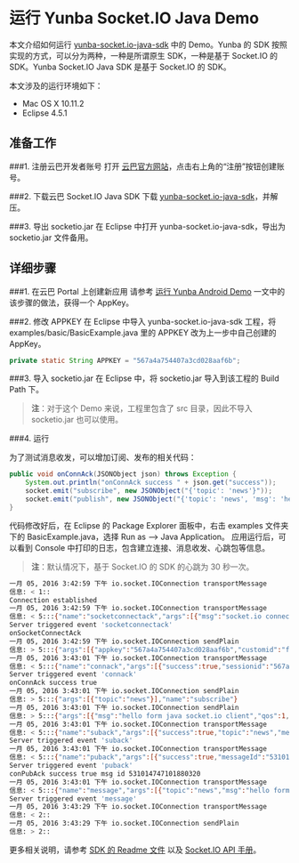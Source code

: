 # 运行 Yunba Socket.IO Java Demo

本文介绍如何运行 [yunba-socket.io-java-sdk](https://github.com/yunba/yunba-socket.io-java-sdk) 中的 Demo。Yunba 的 SDK 按照实现的方式，可以分为两种，一种是所谓原生 SDK，一种是基于 Socket.IO 的 SDK。Yunba Socket.IO Java SDK 是基于 Socket.IO 的 SDK。

本文涉及的运行环境如下：

* Mac OS X 10.11.2
* Eclipse 4.5.1

## 准备工作

###1. 注册云巴开发者账号
打开 [云巴官方网站](https://yunba.io)，点击右上角的“注册”按钮创建账号。  

###2. 下载云巴 Socket.IO Java SDK
下载 [yunba-socket.io-java-sdk](https://github.com/yunba/yunba-socket.io-java-sdk)，并解压。

###3. 导出 socketio.jar
在 Eclipse 中打开 yunba-socket.io-java-sdk，导出为 socketio.jar 文件备用。

## 详细步骤

###1. 在云巴 Portal 上创建新应用
请参考 [运行 Yunba Android Demo](android_demo_quick_start.md) 
一文中的该步骤的做法，获得一个 AppKey。

###2. 修改 APPKEY
在 Eclipse 中导入 yunba-socket.io-java-sdk 工程，将 examples/basic/BasicExample.java 里的 APPKEY 改为上一步中自己创建的 AppKey。

```java
private static String APPKEY = "567a4a754407a3cd028aaf6b";
```

###3. 导入 socketio.jar
在 Eclipse 中，将 socketio.jar 导入到该工程的 Build Path 下。

>**注**：对于这个 Demo 来说，工程里包含了 src 目录，因此不导入 socketio.jar 也可以使用。

###4. 运行

为了测试消息收发，可以增加订阅、发布的相关代码：

```java
public void onConnAck(JSONObject json) throws Exception {
    System.out.println("onConnAck success " + json.get("success"));
    socket.emit("subscribe", new JSONObject("{'topic': 'news'}"));
    socket.emit("publish", new JSONObject("{'topic': 'news', 'msg': 'hello form java socket.io client', 'qos': 1}"));
}
```

代码修改好后，在 Eclipse 的 Package Explorer 面板中，右击 examples 文件夹下的 BasicExample.java，选择 Run as --> Java Application。
应用运行后，可以看到 Console 中打印的日志，包含建立连接、消息收发、心跳包等信息。

>**注**：默认情况下，基于 Socket.IO 的 SDK 的心跳为 30 秒一次。

```bash
一月 05, 2016 3:42:59 下午 io.socket.IOConnection transportMessage
信息: < 1::
Connection established
一月 05, 2016 3:42:59 下午 io.socket.IOConnection transportMessage
信息: < 5:::{"name":"socketconnectack","args":[{"msg":"socket.io connected"}]}
Server triggered event 'socketconnectack'
onSocketConnectAck
一月 05, 2016 3:42:59 下午 io.socket.IOConnection sendPlain
信息: > 5:::{"args":[{"appkey":"567a4a754407a3cd028aaf6b","customid":"f02bf150-c653-4557-973f-8526b078d736"}],"name":"connect"}
一月 05, 2016 3:43:01 下午 io.socket.IOConnection transportMessage
信息: < 5:::{"name":"connack","args":[{"success":true,"sessionid":"567a4a754407a3cd028aaf6b-f02bf150-c653-4557-973f-8526b078d736"}]}
Server triggered event 'connack'
onConnAck success true
一月 05, 2016 3:43:01 下午 io.socket.IOConnection sendPlain
信息: > 5:::{"args":[{"topic":"news"}],"name":"subscribe"}
一月 05, 2016 3:43:01 下午 io.socket.IOConnection sendPlain
信息: > 5:::{"args":[{"msg":"hello form java socket.io client","qos":1,"topic":"news"}],"name":"publish"}
一月 05, 2016 3:43:01 下午 io.socket.IOConnection transportMessage
信息: < 5:::{"name":"suback","args":[{"success":true,"topic":"news","messageId":"531014746925719552"}]}
Server triggered event 'suback'
一月 05, 2016 3:43:01 下午 io.socket.IOConnection transportMessage
信息: < 5:::{"name":"puback","args":[{"success":true,"messageId":"531014747101880320"}]}
Server triggered event 'puback'
conPubAck success true msg id 531014747101880320
一月 05, 2016 3:43:01 下午 io.socket.IOConnection transportMessage
信息: < 5:::{"name":"message","args":[{"topic":"news","msg":"hello form java socket.io client"}]}
Server triggered event 'message'
一月 05, 2016 3:43:29 下午 io.socket.IOConnection transportMessage
信息: < 2::
一月 05, 2016 3:43:29 下午 io.socket.IOConnection sendPlain
信息: > 2::
```

更多相关说明，请参考 [SDK 的 Readme 文件](https://github.com/yunba/yunba-socket.io-java-sdk/blob/master/README.markdown) 以及 [Socket.IO API 手册](socketio_api_api_manual.md)。
